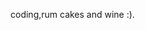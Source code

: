 coding,rum cakes and wine :).
<!---
CallMePJ/CallMePJ is a ✨ special ✨ repository because its `README.md` (this file) appears on your GitHub profile.
You can click the Preview link to take a look at your changes.
--->
